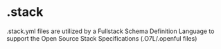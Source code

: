 # .stack
.stack.yml files are utilized by a Fullstack Schema Definition Language to support the Open Source Stack Specifications (.O7L/.openful files)
